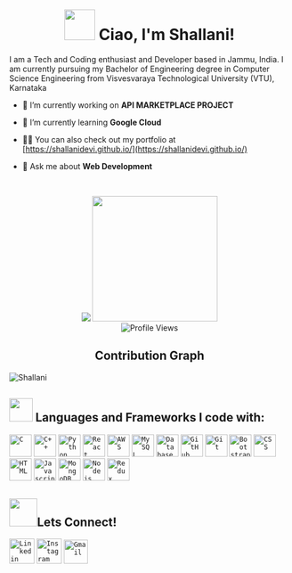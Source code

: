 <h1 align = "center"><img src="https://emojis.slackmojis.com/emojis/images/1623587399/44665/kirby_hi.gif?1623587399" width="55px"> Ciao, I'm Shallani!</h1>
I am a Tech and Coding enthusiast and Developer based in Jammu, India. I am currently pursuing my Bachelor of Engineering degree in Computer Science Engineering from Visvesvaraya Technological University (VTU), Karnataka

- 🔭 I’m currently working on **API MARKETPLACE PROJECT**

- 🌱 I’m currently learning **Google Cloud**

- 👨‍💻 You can also check out my portfolio at [https://shallanidevi.github.io/](https://shallanidevi.github.io/)

- 💬 Ask me about **Web Development**

<br>
<p align = "center">
  <img src="https://github-readme-stats.vercel.app/api?username=shallanidevi&count_private=true&show_icons=true&title_color=fc5a8d&icon_color=1b93c9&show_owner=true&line_height=30&include_all_commits=true">
  <img height="225" src="https://github-readme-stats.vercel.app/api/top-langs/?username=shallanidevi&hide=procfile,matlab,php&title_color=fc5a8d&icon_color=1b93c9&show_owner=true&langs_count=8">

  <br>
  <img alt="Profile Views" src="https://komarev.com/ghpvc/?username=shallanidevi&color=fc5a8d" />
  
  
</p>

<p align="center">
 <h2 align="center">Contribution Graph</h2>
<p>
<img alt="Shallani" src="https://activity-graph.herokuapp.com/graph?username=shallanidevi&bg_color=1F222E&color=F8D866&line=F85D7F&point=FFFFFF&hide_border=true" />
</p>

## <img src="https://media.giphy.com/media/QssGEmpkyEOhBCb7e1/giphy.gif" width="42px"> Languages and Frameworks I code with:
<code><img width="40px" src="https://img.icons8.com/color/3x/c-programming.png" title="C"/></code>
<code><img width="40px" src="https://img.icons8.com/color/4x/c-plus-plus-logo.png" title="C++"/></code>
<code><img width="40px" src="https://img.icons8.com/color/4x/000000/python.png" title="Python"/></code>
<code><img width="40px" src="https://img.icons8.com/plasticine/100/000000/react.png" title="React"/></code>
<code><img width="40px" src="https://img.icons8.com/color/48/000000/amazon-web-services.png" title="AWS"/></code>
<code><img width="40px" src="https://img.icons8.com/ios/4x/00758f/mysql-logo.png" title="MySQL"/></code>
<code><img width="40px" src="https://img.icons8.com/dusk/64/000000/database-restore.png" title="Database"/></code>
<code><img width="40px" src="https://img.icons8.com/fluent/8x/github.png" title="GitHub"/></code>
<code><img width="40px" src="https://img.icons8.com/color/2x/git.png" title="Git"/></code>
<code><img width="40px" src="https://img.icons8.com/color/2x/bootstrap.png" title="Bootstrap"/></code>
<code><img width="40px" src="https://img.icons8.com/color/48/000000/css3.png" title="CSS"/></code>
<code><img width="40px" src="https://img.icons8.com/color/48/000000/html-5.png" title="HTML"/></code>
<code><img width="40px" src="https://img.icons8.com/color/48/000000/javascript--v1.png" title="Javascript"/></code>
<code><img width="40px" src="https://img.icons8.com/color/8x/000000/mongodb.png" title="MongoDB"/></code>
<code><img width="40px" src="https://img.icons8.com/color/8x/000000/nodejs.png" title="Nodejs"/></code>
<code><img width="40px" src="https://img.icons8.com/color/8x/000000/redux.png" title="Redux"/></code>




## <img src="https://media.giphy.com/media/KcnlGHBpnKnjZIuCMv/giphy.gif" width="50px">Lets Connect!
<code><a href="https://www.linkedin.com/in/shallanidevi/"><img width="45px" src="https://img.icons8.com/color/8x/000000/linkedin.png" title="Linkedin"/></a></code>
<code><a href="https://www.instagram.com/shallanidevi"><img width="45px" src="https://img.icons8.com/fluent/48/000000/instagram-new.png" title="Instagram"/></a></code>
<code><a href="shallani2020@gmail.com"><img width="43px" src="https://img.icons8.com/fluent/48/000000/gmail.png" title="Gmail"/></a></code>

<br>
